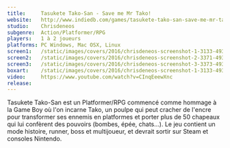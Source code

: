 ```yaml
---
title:     Tasukete Tako-San - Save me Mr Tako!
website:   http://www.indiedb.com/games/tasukete-tako-san-save-me-mr-tako
studio:    Chrisdeneos
subgenre:  Action/Platformer/RPG
players:   1 à 2 joueurs
platforms: PC Windows, Mac OSX, Linux
screen1:   /static/images/covers/2016/chrisdeneos-screenshot-1-3133-493-20150428-215618.png
screen2:   /static/images/covers/2016/chrisdeneos-screenshot-2-3371-493-20150428-215618.png
screen3:   /static/images/covers/2016/chrisdeneos-screenshot-3-3373-493-20150428-215619.png
boxart:    /static/images/covers/2016/chrisdeneos-screenshot-1-3133-493-20150428-215618.png
video:     https://www.youtube.com/watch?v=CInqEeewXnc
release:
---
```


Tasukete Tako-San est un Platformer/RPG commencé comme hommage à la Game Boy où l'on incarne Tako, un poulpe qui peut cracher de l'encre pour transformer ses ennemis en platformes et porter plus de 50 chapeaux qui lui confèrent des pouvoirs (bombes, épée, chats...). Le jeu contient un mode histoire, runner, boss et multijoueur, et devrait sortir sur Steam et consoles Nintendo.
